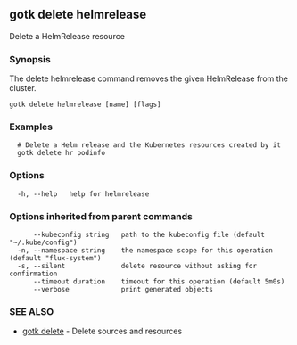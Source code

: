 ## gotk delete helmrelease

Delete a HelmRelease resource

### Synopsis

The delete helmrelease command removes the given HelmRelease from the cluster.

```
gotk delete helmrelease [name] [flags]
```

### Examples

```
  # Delete a Helm release and the Kubernetes resources created by it
  gotk delete hr podinfo

```

### Options

```
  -h, --help   help for helmrelease
```

### Options inherited from parent commands

```
      --kubeconfig string   path to the kubeconfig file (default "~/.kube/config")
  -n, --namespace string    the namespace scope for this operation (default "flux-system")
  -s, --silent              delete resource without asking for confirmation
      --timeout duration    timeout for this operation (default 5m0s)
      --verbose             print generated objects
```

### SEE ALSO

* [gotk delete](gotk_delete.md)	 - Delete sources and resources

